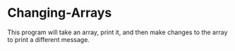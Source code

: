 # Changing-Arrays
This program will take an array, print it, and then make changes to the array to print a different message. 
